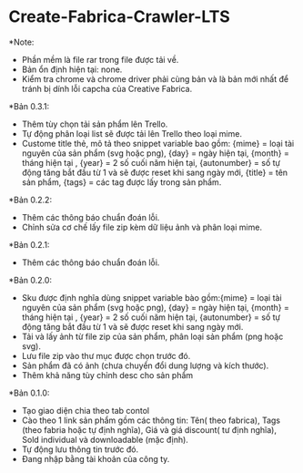 # Create-Fabrica-Crawler-LTS
*Note: 
- Phần mềm là file rar trong file được tải về.
- Bản ổn định hiện tại: none.
- Kiểm tra chrome và chrome driver phải cùng bản và là bản mới nhất để tránh bị dính lỗi capcha của Creative Fabrica.

*Bản 0.3.1:
- Thêm tùy chọn tải sản phẩm lên Trello.
- Tự động phân loại list sẽ được tải lên Trello theo loại mime.
- Custome title thẻ, mô tả theo snippet variable bao gồm: {mime} =  loại tài nguyên của sản phẩm (svg hoặc png), {day} = ngày hiện tại, {month} = tháng hiện tại , {year} = 2 số cuối năm hiện tại, {autonumber} = số tự động tăng bắt đầu từ 1 và sẽ được reset khi sang ngày mới, {title} = tên sản phẩm, {tags} = các tag được lấy trong sản phẩm.

*Bản 0.2.2:
- Thêm các thông báo chuẩn đoán lỗi.
- Chỉnh sửa cơ chế lấy file zip kèm dữ liệu ảnh và phân loại mime.

*Bản 0.2.1:
- Thêm các thông báo chuẩn đoán lỗi.

*Bản 0.2.0:
- Sku được định nghĩa dùng snippet variable bào gồm:{mime} =  loại tài nguyên của sản phẩm (svg hoặc png), {day} = ngày hiện tại, {month} = tháng hiện tại , {year} = 2 số cuối năm hiện tại, {autonumber} = số tự động tăng bắt đầu từ 1 và sẽ được reset khi sang ngày mới.
- Tải và lấy ảnh từ file zip của sản phẩm, phân loại sản phẩm (png hoặc svg).
- Lưu file zip vào thư mục được chọn trước đó.
- Sản phẩm đã có ảnh (chưa chuyển đổi dung lượng và kích thước).
- Thêm khả năng tùy chỉnh desc cho sản phẩm

*Bản 0.1.0:
- Tạo giao diện chia theo tab contol
- Cào theo 1 link sản phẩm gồm các thông tin: Tên( theo fabrica), Tags (theo fabria hoặc tự định nghĩa), Giá và giá discount( tư định nghĩa), Sold individual và downloadable (mặc định).
- Tự động lưu thông tin trước đó.
- Đang nhập bằng tài khoản của công ty.
